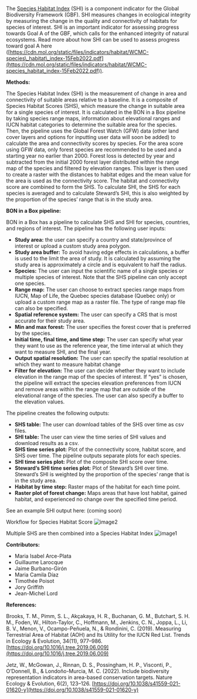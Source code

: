 The [Species Habitat Index](https://geobon.org/ebvs/indicators/species-habitat-index-shi/) (SHI) is a component indicator for the Global Biodiversity Framework (GBF). SHI measures changes in ecological integrity by measuring the change in the quality and connectivity of habitats for species of interest. SHI is an important indicator for assessing progress towards Goal A of the GBF, which calls for the enhanced integrity of natural ecosystems. Read more about how SHI can be used to assess progress toward goal A here ([https://cdn.mol.org/static/files/indicators/habitat/WCMC-species\_habitat\_index-15Feb2022.pdf](https://cdn.mol.org/static/files/indicators/habitat/WCMC-species_habitat_index-15Feb2022.pdf)). 

**Methods:**

The Species Habitat Index (SHI) is the measurement of change in area and connectivity of suitable areas relative to a baseline. It is a composite of Species Habitat Scores (SHS), which measure the change in suitable area for a single species of interest. It is calculated in the BON in a Box pipeline by taking species range maps,  information about elevational ranges and IUCN habitat categories to determine the suitable area for the species. Then, the pipeline uses the Global Forest Watch (GFW) data (other land cover layers and options for inputting user data will soon be added) to calculate the area and connectivity scores by species. For the area score using GFW data, only forest species are recommended to be used and a starting year no earlier than 2000\. Forest loss is detected by year and subtracted from the initial 2000 forest layer distributed within the range map of the species and filtered by elevation ranges. This layer is then used to create a raster with the distances to habitat edges and the mean value for the area is used as the connectivity score. The habitat and connectivity score are combined to form the SHS. To calculate SHI, the SHS for each species is averaged and to calculate Steward’s SHI, this is also weighted by the proportion of the species’ range that is in the study area.

**BON in a Box pipeline:**

BON in a Box has a pipeline to calculate SHS and SHI for species, countries, and regions of interest. The pipeline has the following user inputs:

* **Study area:** the user can specify a country and state/province of interest or upload a custom study area polygon.  
* **Study area buffer:** To avoid having edge effects in calculations, a buffer is used to the limit the area of study. It is calculated by assuming the study area is approximately a circle and is equivalent to half the radius.   
* **Species:** The user can input the scientific name of a single species or multiple species of interest. Note that the SHS pipeline can only accept one species.  
* **Range map:** The user can choose to extract species range maps from IUCN, Map of Life, the Quebec species database (Quebec only) or upload a custom range map as a raster file. The type of range map file can also be specified.  
* **Spatial reference system:** The user can specify a CRS that is most accurate for their study area.  
* **Min and max forest:** The user specifies the forest cover that is preferred by the species.  
* **Initial time, final time, and time step:** The user can specify what year they want to use as the reference year, the time interval at which they want to measure SHI, and the final year.  
* **Output spatial resolution:** The user can specify the spatial resolution at which they want to measure habitat change  
* **Filter for elevation:** The user can decide whether they want to include elevation in the range map of the species of interest. If “yes” is chosen, the pipeline will extract the species elevation preferences from IUCN and remove areas within the range map that are outside of the elevational range of the species. The user can also specify a buffer to the elevation values.

The pipeline creates the following outputs:

* **SHS table:** The user can download tables of the SHS over time as csv files.  
* **SHI table:** The user can view the time series of SHI values and download results as a csv.  
* **SHS time series plot:** Plot of the connectivity score, habitat score, and SHS over time. The pipeline outputs separate plots for each species.  
* **SHI time series plot:** Plot of the composite SHI score over time.  
* **Steward’s SHI time series plot:** Plot of Steward’s SHI over time. Steward’s SHI is weighted by the proportion of the species’ range that is in the study area.  
* **Habitat by time step:** Raster maps of the habitat for each time point.  
* **Raster plot of forest change:** Maps areas that have lost habitat, gained habitat, and experienced no change over the specified time period.

See an example SHI output here: (coming soon)

Workflow for Species Habitat Score
![image2](https://github.com/user-attachments/assets/3ddb7aa8-14e8-49eb-93a8-8c26129e0fc8)

Multiple SHS are then combined into a Species Habitat Index
![image1](https://github.com/user-attachments/assets/2a7776ba-46c7-4100-b253-34843abf3a44)

**Contributors:** 
- Maria Isabel Arce-Plata
- Guillaume Larocque
- Jaime Burbano-Girón
- Maria Camila Díaz
- Timothée Poisot
- Jory Griffith
- Jean-Michel Lord

**References:**

Brooks, T. M., Pimm, S. L., Akçakaya, H. R., Buchanan, G. M., Butchart, S.  H. M., Foden, W., Hilton-Taylor, C., Hoffmann, M., Jenkins, C. N., Joppa, L., Li, B. V., Menon, V., Ocampo-Peñuela, N., & Rondinini, C. (2019). Measuring Terrestrial Area of Habitat (AOH) and Its Utility for the IUCN Red List. Trends in Ecology & Evolution, 34(11), 977–986. [https://doi.org/10.1016/j.tree.2019.06.009](https://doi.org/10.1016/j.tree.2019.06.009)

Jetz, W., McGowan, J., Rinnan, D. S., Possingham, H. P., Visconti, P., O’Donnell, B., & Londoño-Murcia, M. C. (2022). Include biodiversity representation indicators in area-based conservation targets. Nature Ecology & Evolution, 6(2), 123–126. [https://doi.org/10.1038/s41559-021-01620-y](https://doi.org/10.1038/s41559-021-01620-y) 
